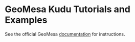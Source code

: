 GeoMesa Kudu Tutorials and Examples
===================================

See the official GeoMesa [documentation](http://www.geomesa.org/documentation/tutorials/index.html) for instructions.
